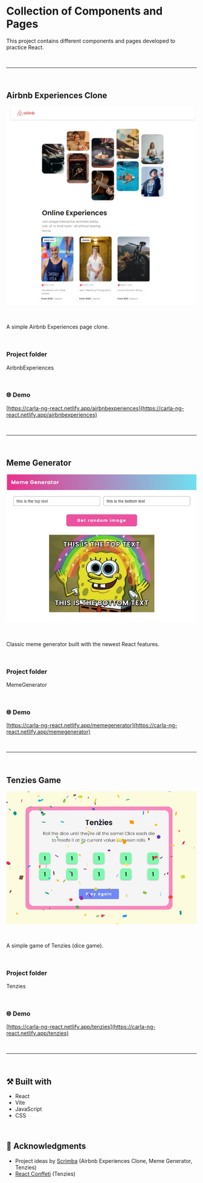 # Collection of Components and Pages 
This project contains different components and pages developed to practice React.

<br>
<hr>
<br>

## Airbnb Experiences Clone

<p align="center">
    <img src="https://raw.githubusercontent.com/carla-ng/web-development-practice/main/react-practice/main-project/public/airbnb/airbnb-preview.jpg" alt="Airbnb Experiences Clone preview">
</p>

<br>

A simple Airbnb Experiences page clone.

<br>

### Project folder
AirbnbExperiences

<br>

### :globe_with_meridians: Demo
[https://carla-ng-react.netlify.app/airbnbexperiences](https://carla-ng-react.netlify.app/airbnbexperiences)

<br>
<hr>
<br>

## Meme Generator

<p align="center">
    <img src="https://raw.githubusercontent.com/carla-ng/web-development-practice/main/react-practice/main-project/public/memegenerator/memegenerator-preview.jpg" alt="Meme Generator preview">
</p>

<br>

Classic meme generator built with the newest React features.

<br>

### Project folder
MemeGenerator

<br>

### :globe_with_meridians: Demo
[https://carla-ng-react.netlify.app/memegenerator](https://carla-ng-react.netlify.app/memegenerator)

<br>
<hr>
<br>

## Tenzies Game

<p align="center">
    <img src="https://raw.githubusercontent.com/carla-ng/web-development-practice/main/react-practice/main-project/public/tenzies/tenzies-preview.jpg" alt="Tenzies Game preview">
</p>

<br>

A simple game of Tenzies (dice game).

<br>

### Project folder
Tenzies

<br>

### :globe_with_meridians: Demo
[https://carla-ng-react.netlify.app/tenzies](https://carla-ng-react.netlify.app/tenzies)

<br>
<hr>
<br>

## :hammer_and_pick: Built with
* React
* Vite
* JavaScript
* CSS

<br>

## :clap: Acknowledgments
* Project ideas by [Scrimba](https://scrimba.com/) (Airbnb Experiences Clone, Meme Generator, Tenzies)
* [React Conffeti](https://github.com/alampros/react-confetti) (Tenzies)
